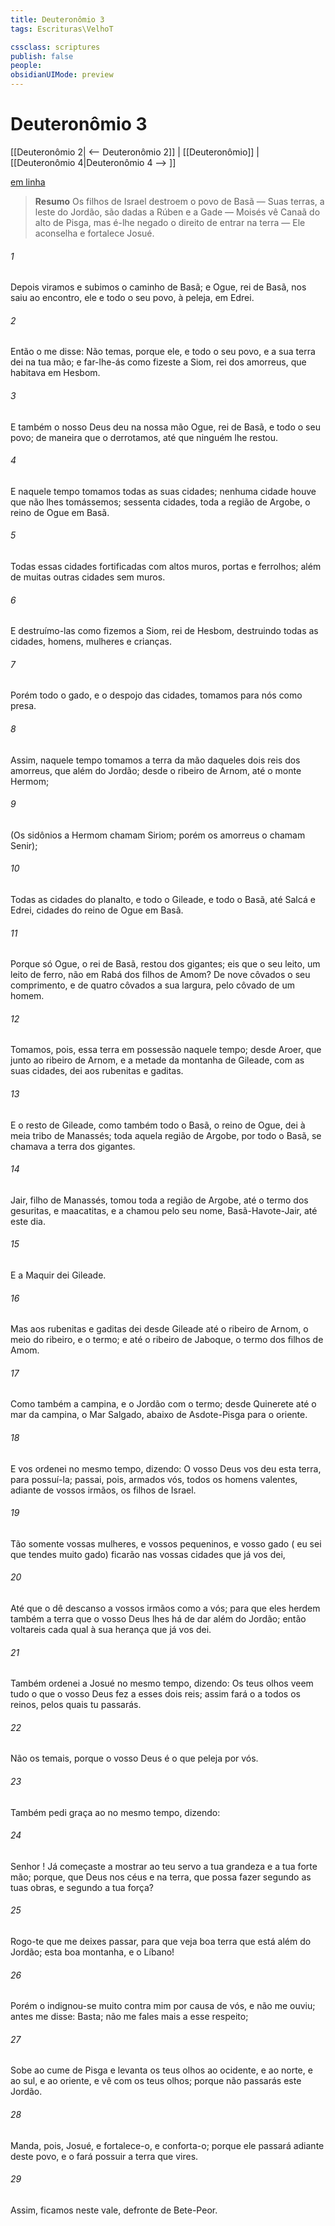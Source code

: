 ```yaml
---
title: Deuteronômio 3
tags: Escrituras\VelhoT

cssclass: scriptures
publish: false
people:
obsidianUIMode: preview
---
```


# Deuteronômio 3
[[Deuteronômio 2| <-- Deuteronômio 2]] | [[Deuteronômio]] | [[Deuteronômio 4|Deuteronômio 4 --> ]]

[em linha](https://churchofjesuschrist.org/study/scriptures/ot/deut/3?lang=por)

> __Resumo__
Os filhos de Israel destroem o povo de Basã — Suas terras, a leste do Jordão, são dadas a Rúben e a Gade — Moisés vê Canaã do alto de Pisga, mas é-lhe negado o direito de entrar na terra — Ele aconselha e fortalece Josué.

###### 1 
Depois  viramos e subimos o caminho de Basã; e Ogue, rei de Basã, nos saiu ao encontro, ele e todo o seu povo, à peleja, em Edrei.

###### 2 
Então o  me disse: Não temas, porque ele, e todo o seu povo, e a sua terra dei na tua mão; e far-lhe-ás como fizeste a Siom, rei dos amorreus, que habitava em Hesbom.

###### 3 
E também o  nosso Deus  deu na nossa mão Ogue, rei de Basã, e todo o seu povo; de maneira que o derrotamos, até que ninguém lhe restou.

###### 4 
E naquele tempo tomamos todas as suas cidades; nenhuma cidade houve que não lhes tomássemos; sessenta cidades, toda a região de Argobe, o reino de Ogue em Basã.

###### 5 
Todas essas cidades  fortificadas com altos muros, portas e ferrolhos; além de muitas outras cidades sem muros.

###### 6 
E destruímo-las como fizemos a Siom, rei de Hesbom, destruindo todas as cidades, homens, mulheres e crianças.

###### 7 
Porém todo o gado, e o despojo das cidades, tomamos para nós como presa.

###### 8 
Assim, naquele tempo tomamos a terra da mão daqueles dois reis dos amorreus, que  além do Jordão; desde o ribeiro de Arnom, até o monte Hermom;

###### 9 
(Os sidônios a Hermom chamam Siriom; porém os amorreus o chamam Senir);

###### 10 
Todas as cidades do planalto, e todo o Gileade, e todo o Basã, até Salcá e Edrei, cidades do reino de Ogue em Basã.

###### 11 
Porque só Ogue, o rei de Basã, restou dos gigantes; eis que o seu leito, um leito de ferro, não  em Rabá dos filhos de Amom? De nove côvados o seu comprimento, e de quatro côvados a sua largura, pelo côvado de um homem.

###### 12 
Tomamos, pois, essa terra em possessão naquele tempo; desde Aroer, que  junto ao ribeiro de Arnom, e a metade da montanha de Gileade, com as suas cidades, dei aos rubenitas e gaditas.

###### 13 
E o resto de Gileade, como também todo o Basã, o reino de Ogue, dei à meia tribo de Manassés; toda aquela região de Argobe, por todo o Basã, se chamava a terra dos gigantes.

###### 14 
Jair, filho de Manassés, tomou toda a região de Argobe, até o termo dos gesuritas, e maacatitas, e a chamou pelo seu nome, Basã-Havote-Jair, até este dia.

###### 15 
E a Maquir dei Gileade.

###### 16 
Mas aos rubenitas e gaditas dei desde Gileade até o ribeiro de Arnom, o meio do ribeiro, e o termo; e até o ribeiro de Jaboque, o termo dos filhos de Amom.

###### 17 
Como também a campina, e o Jordão com o termo; desde Quinerete até o mar da campina, o Mar Salgado, abaixo de Asdote-Pisga para o oriente.

###### 18 
E vos ordenei no mesmo tempo, dizendo: O  vosso Deus vos deu esta terra, para possuí-la; passai, pois, armados vós, todos os homens valentes, adiante de vossos irmãos, os filhos de Israel.

###### 19 
Tão somente vossas mulheres, e vossos pequeninos, e vosso gado ( eu sei que tendes muito gado) ficarão nas vossas cidades que já vos dei,

###### 20 
Até que o  dê descanso a vossos irmãos como a vós; para que eles herdem também a terra que o  vosso Deus lhes há de dar além do Jordão; então voltareis cada qual à sua herança que já vos dei.

###### 21 
Também ordenei a Josué no mesmo tempo, dizendo: Os teus olhos veem tudo o que o  vosso Deus fez a esses dois reis; assim fará o  a todos os reinos, pelos quais tu passarás.

###### 22 
Não os temais, porque o  vosso Deus é o que peleja por vós.

###### 23 
Também  pedi graça ao  no mesmo tempo, dizendo:

###### 24 
Senhor ! Já começaste a mostrar ao teu servo a tua grandeza e a tua forte mão; porque, que Deus  nos céus e na terra, que possa fazer segundo as tuas obras, e segundo a tua força?

###### 25 
Rogo-te que me deixes passar, para que veja  boa terra que está além do Jordão; esta boa montanha, e o Líbano!

###### 26 
Porém o  indignou-se muito contra mim por causa de vós, e não me ouviu; antes me disse: Basta; não me fales mais a esse respeito;

###### 27 
Sobe ao cume de Pisga e levanta os teus olhos ao ocidente, e ao norte, e ao sul, e ao oriente, e vê com os teus olhos; porque não passarás este Jordão.

###### 28 
Manda, pois, Josué, e fortalece-o, e conforta-o; porque ele passará adiante deste povo, e o fará possuir a terra que vires.

###### 29 
Assim, ficamos neste vale, defronte de Bete-Peor.

